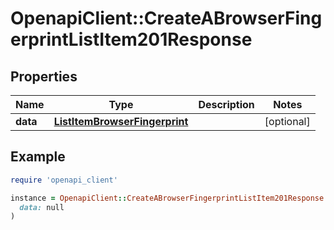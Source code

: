 # OpenapiClient::CreateABrowserFingerprintListItem201Response

## Properties

| Name | Type | Description | Notes |
| ---- | ---- | ----------- | ----- |
| **data** | [**ListItemBrowserFingerprint**](ListItemBrowserFingerprint.md) |  | [optional] |

## Example

```ruby
require 'openapi_client'

instance = OpenapiClient::CreateABrowserFingerprintListItem201Response.new(
  data: null
)
```

